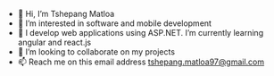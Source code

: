 - 👋 Hi, I’m Tshepang Matloa
- 👀 I’m interested in software and mobile development
- 🌱 I develop web applications using ASP.NET. I’m currently learning angular and react.js
- 💞️ I’m looking to collaborate on my projects
- 📫 Reach me on this email address tshepang.matloa97@gmail.com

<!---
TshepangMatloa/TshepangMatloa is a ✨ special ✨ repository because its `README.md` (this file) appears on your GitHub profile.
You can click the Preview link to take a look at your changes.
--->
